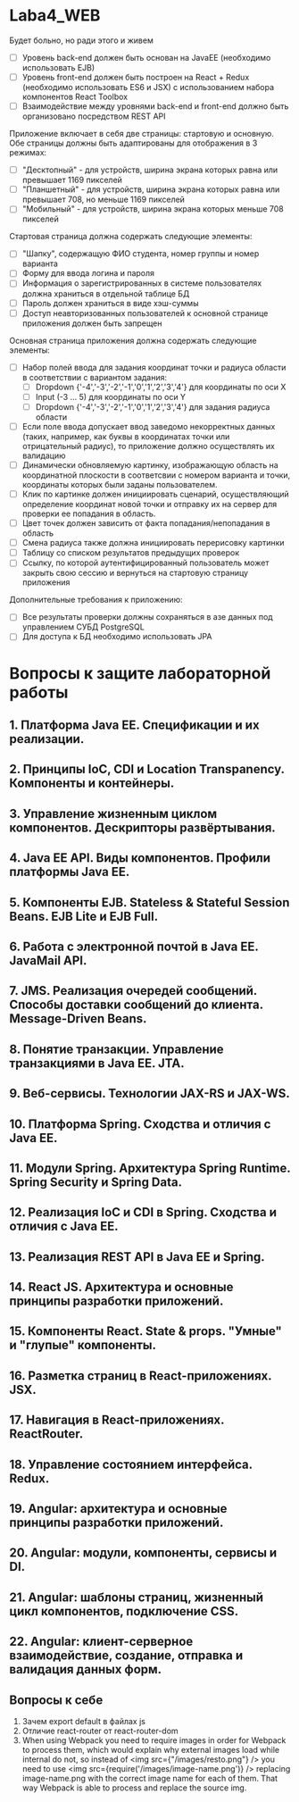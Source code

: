 # Laba4_WEB

Будет больно, но ради этого и живем

- [ ] Уровень back-end должен быть основан на JavaEE (необходимо использовать EJB)
- [ ] Уровень front-end должен быть построен на React + Redux (необходимо использовать ES6 и JSX) с использованием набора компонентов React Toolbox
- [ ] Взаимодействие между уровнями back-end и front-end должно быть организовано посредством REST API

Приложение включает в себя две страницы: стартовую и основную. Обе страницы должны быть адаптированы для отображения в 3 режимах:
- [ ] "Десктопный" - для устройств, ширина экрана которых равна или превышает 1169 пикселей 
- [ ] "Планшетный" - для устройств, ширина экрана которых равна или превышает 708, но меньше 1169 пикселей 
- [ ] "Мобильный" - для устройств, ширина экрана которых меньше 708 пикселей 
    
Стартовая страница должна содержать следующие элементы:
- [ ] "Шапку", содержащую ФИО студента, номер группы и номер варианта
- [ ] Форму для ввода логина и пароля 
- [ ] Информация о зарегистрированных в системе пользователях должна храниться в отдельной таблице БД 
- [ ] Пароль должен храниться в виде хэш-суммы
- [ ] Доступ неавторизованных пользователей к основной странице приложения должен быть запрещен 

Основная страница приложения должна содержать следующие элементы:
- [ ] Набор полей ввода для задания координат точки и радиуса области в соответствии с вариантом задания:
    - [ ] Dropdown {'-4','-3','-2','-1','0','1','2','3','4'} для координаты по оси X
    - [ ] Input (-3 ... 5) для координаты по оси Y
    - [ ] Dropdown {'-4','-3','-2','-1','0','1','2','3','4'} для задания радиуса области 
- [ ] Если поле ввода допускает ввод заведомо некорректных данных (таких, например, как буквы в координатах точки или отрицательный радиус), то приложение должно осуществлять их валидацию 
- [ ] Динамически обновляемую картинку, изображающую область на координатной плоскости в соответсвии с номером варианта и точки, координаты которых были заданы пользователем.
- [ ] Клик по картинке должен инициировать сценарий, осуществляющий определение координат новой точки и отправку их на сервер для проверки ее попадания в область. 
- [ ] Цвет точек должен зависить от факта попадания/непопадания в область
- [ ] Смена радиуса также должна инициировать перерисовку картинки
- [ ] Таблицу со списком результатов предыдущих проверок
- [ ] Ссылку, по которой аутентифицированный пользователь может закрыть свою сессию и вернуться на стартовую страницу приложения
 
Дополнительные требования к приложению:

- [ ] Все результаты проверки должны сохраняться в азе данных под управлением СУБД PostgreSQL 
- [ ] Для доступа к БД необходимо использовать JPA

# Вопросы к защите лабораторной работы

## 1. Платформа Java EE. Спецификации и их реализации.
## 2. Принципы IoC, CDI и Location Transpanency. Компоненты и контейнеры.
## 3. Управление жизненным циклом компонентов. Дескрипторы развёртывания.
## 4. Java EE API. Виды компонентов. Профили платформы Java EE.
## 5. Компоненты EJB. Stateless & Stateful Session Beans. EJB Lite и EJB Full.
## 6. Работа с электронной почтой в Java EE. JavaMail API.
## 7. JMS. Реализация очередей сообщений. Способы доставки сообщений до клиента. Message-Driven Beans.
## 8. Понятие транзакции. Управление транзакциями в Java EE. JTA.
## 9. Веб-сервисы. Технологии JAX-RS и JAX-WS.
## 10. Платформа Spring. Сходства и отличия с Java EE.
## 11. Модули Spring. Архитектура Spring Runtime. Spring Security и Spring Data.
## 12. Реализация IoC и CDI в Spring. Сходства и отличия с Java EE.
## 13. Реализация REST API в Java EE и Spring.
## 14. React JS. Архитектура и основные принципы разработки приложений.
## 15. Компоненты React. State & props. "Умные" и "глупые" компоненты.
## 16. Разметка страниц в React-приложениях. JSX.
## 17. Навигация в React-приложениях. ReactRouter.
## 18. Управление состоянием интерфейса. Redux.
## 19. Angular: архитектура и основные принципы разработки приложений.
## 20. Angular: модули, компоненты, сервисы и DI.
## 21. Angular: шаблоны страниц, жизненный цикл компонентов, подключение CSS.
## 22. Angular: клиент-серверное взаимодействие, создание, отправка и валидация данных форм.

## Вопросы к себе

1) Зачем export default в файлах js
2) Отличие react-router от react-router-dom
3) When using Webpack you need to require images in order for Webpack to process them, which would explain why external images load while internal do not, so instead of <img src={"/images/resto.png"} /> you need to use <img src={require('/images/image-name.png')} /> replacing image-name.png with the correct image name for each of them. That way Webpack is able to process and replace the source img.
